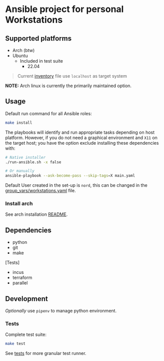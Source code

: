 # Ansible project for personal Workstations

## Supported platforms

- Arch (btw)
- Ubuntu
  - Included in test suite
    - 22.04

> Current [inventory](./inventory) file use `localhost` as target system

**NOTE:** Arch linux is currently the primarily maintained option.

## Usage

Default run command for all Ansible roles:

```bash
make install
```

The playbooks will identify and run appropriate tasks depending on host
platform. However, if you do not need a graphical environment and `X11` on the
target host; you have the option exclude installing these dependencies with:

```bash
# Native installer
./run-ansible.sh -x false

# Or manually
ansible-playbook --ask-become-pass --skip-tags=X main.yaml
```

Default User created in the set-up is `nord`, this can be changed in the
[group_vars/workstations.yaml](./group_vars/workstations.yaml) file.

### Install arch

See arch installation [README](./install_arch/README.md).

## Dependencies

- python
- git
- make

[Tests]

- incus
- terraform
- parallel

## Development

*Optionally* use `pipenv` to manage python environment.

### Tests

Complete test suite:

```bash
make test
```

See [tests](./tests/) for more granular test runner.
